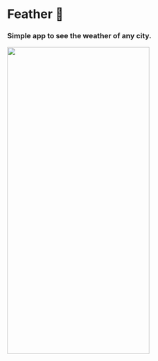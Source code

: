
# Feather 🌈

### Simple app to see the weather of any city.

<img src="https://github.com/vatsal-dp/feather-weatherApp-vatsaldp/blob/4318390af520a3f3b165d6ba13f99271d8512ab4/images/preview%20app.gif" width="328" height="707"/>
